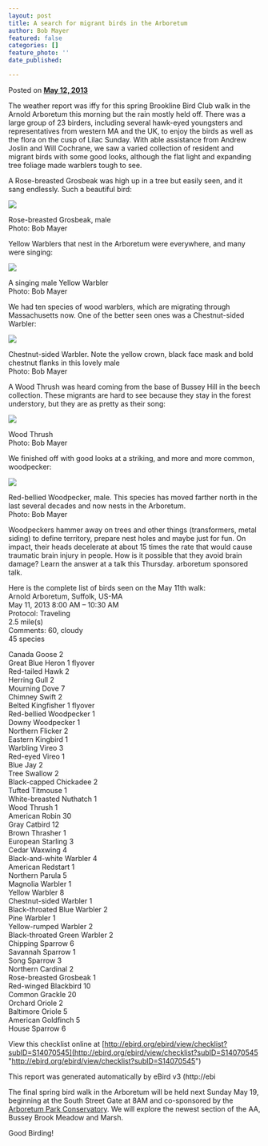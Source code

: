 ```yaml
---
layout: post
title: A search for migrant birds in the Arboretum
author: Bob Mayer
featured: false
categories: []
feature_photo: ''
date_published: 

---
```

Posted on [**May 12, 2013**](http://www.arbotopia.com/a-search-for-migrant-birds-in-the-arboretum/ "1:11 pm")

The weather report was iffy for this spring Brookline Bird Club walk in the Arnold Arboretum this morning but the rain mostly held off. There was a large group of 23 birders, including several hawk-eyed youngsters and representatives from western MA and the UK, to enjoy the birds as well as the flora on the cusp of Lilac Sunday. With able assistance from Andrew Joslin and Will Cochrane, we saw a varied collection of resident and migrant birds with some good looks, although the flat light and expanding tree foliage made warblers tough to see.

A Rose-breasted Grosbeak was high up in a tree but easily seen, and it sang endlessly. Such a beautiful bird:

![](/images/P1090169-2.jpg)

Rose-breasted Grosbeak, male  
Photo: Bob Mayer

Yellow Warblers that nest in the Arboretum were everywhere, and many were singing:

![](/images/P1080518_1-3.jpg)

A singing male Yellow Warbler  
Photo: Bob Mayer

We had ten species of wood warblers, which are migrating through Massachusetts now. One of the better seen ones was a Chestnut-sided Warbler:

![](/images/P1010089-2.jpg)

Chestnut-sided Warbler. Note the yellow crown, black face mask and bold chestnut flanks in this lovely male  
Photo: Bob Mayer

A Wood Thrush was heard coming from the base of Bussey Hill in the beech collection. These migrants are hard to see because they stay in the forest understory, but they are as pretty as their song:

![](/images/P1190119-2.jpg)

Wood Thrush  
Photo: Bob Mayer

We finished off with good looks at a striking, and more and more common, woodpecker:

![](/images/P1030156-6.jpg)

Red-bellied Woodpecker, male. This species has moved farther north in the last several decades and now nests in the Arboretum.  
Photo: Bob Mayer

Woodpeckers hammer away on trees and other things (transformers, metal siding) to define territory, prepare nest holes and maybe just for fun. On impact, their heads decelerate at about 15 times the rate that would cause traumatic brain injury in people. How is it possible that they avoid brain damage? Learn the answer at a talk this Thursday. arboretum sponsored talk.

Here is the complete list of birds seen on the May 11th walk:  
Arnold Arboretum, Suffolk, US-MA  
May 11, 2013 8:00 AM – 10:30 AM  
Protocol: Traveling  
2\.5 mile(s)  
Comments: 60, cloudy  
45 species

Canada Goose 2  
Great Blue Heron 1 flyover  
Red-tailed Hawk 2  
Herring Gull 2  
Mourning Dove 7  
Chimney Swift 2  
Belted Kingfisher 1 flyover  
Red-bellied Woodpecker 1  
Downy Woodpecker 1  
Northern Flicker 2  
Eastern Kingbird 1  
Warbling Vireo 3  
Red-eyed Vireo 1  
Blue Jay 2  
Tree Swallow 2  
Black-capped Chickadee 2  
Tufted Titmouse 1  
White-breasted Nuthatch 1  
Wood Thrush 1  
American Robin 30  
Gray Catbird 12  
Brown Thrasher 1  
European Starling 3  
Cedar Waxwing 4  
Black-and-white Warbler 4  
American Redstart 1  
Northern Parula 5  
Magnolia Warbler 1  
Yellow Warbler 8  
Chestnut-sided Warbler 1  
Black-throated Blue Warbler 2  
Pine Warbler 1  
Yellow-rumped Warbler 2  
Black-throated Green Warbler 2  
Chipping Sparrow 6  
Savannah Sparrow 1  
Song Sparrow 3  
Northern Cardinal 2  
Rose-breasted Grosbeak 1  
Red-winged Blackbird 10  
Common Grackle 20  
Orchard Oriole 2  
Baltimore Oriole 5  
American Goldfinch 5  
House Sparrow 6

View this checklist online at [http://ebird.org/ebird/view/checklist?subID=S14070545](http://ebird.org/ebird/view/checklist?subID=S14070545 "http://ebird.org/ebird/view/checklist?subID=S14070545")

This report was generated automatically by eBird v3 (http://ebi

The final spring bird walk in the Arboretum will be held next Sunday May 19, beginning at the South Street Gate at 8AM and co-sponsored by the [Arboretum Park Conservatory](https://web.archihttp://www.arboretumparkconservancy.org/ "Arboretum Park Conservancy"). We will explore the newest section of the AA, Bussey Brook Meadow and Marsh.

Good Birding!